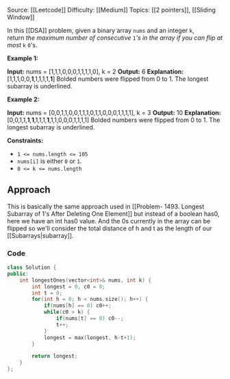 Source: [[Leetcode]]
Difficulty: [[Medium]]
Topics: [[2 pointers]], [[Sliding Window]]

In this [[DSA]] problem, given a binary array `nums` and an integer `k`, return _the maximum number of consecutive_ `1`_'s in the array if you can flip at most_ `k` `0`'s.

**Example 1:**

**Input:** nums = [1,1,1,0,0,0,1,1,1,1,0], k = 2
**Output:** 6
**Explanation:** [1,1,1,0,0,**1**,1,1,1,1,**1**]
Bolded numbers were flipped from 0 to 1. The longest subarray is underlined.

**Example 2:**

**Input:** nums = [0,0,1,1,0,0,1,1,1,0,1,1,0,0,0,1,1,1,1], k = 3
**Output:** 10
**Explanation:** [0,0,1,1,**1**,**1**,1,1,1,**1**,1,1,0,0,0,1,1,1,1]
Bolded numbers were flipped from 0 to 1. The longest subarray is underlined.

**Constraints:**

- `1 <= nums.length <= 105`
- `nums[i]` is either `0` or `1`.
- `0 <= k <= nums.length`

## Approach 
This is basically the same approach used in [[Problem- 1493. Longest Subarray of 1's After Deleting One Element]] but instead of a boolean has0, here we have an int has0 value. And the 0s currently in the array can be flipped so we'll consider the total distance of h and t as the length of our [[Subarrays|subarray]].

### Code 
```cpp
class Solution {
public:
    int longestOnes(vector<int>& nums, int k) {
        int longest = 0, c0 = 0;
        int t = 0;
        for(int h = 0; h < nums.size(); h++) {
            if(nums[h] == 0) c0++;
            while(c0 > k) {
                if(nums[t] == 0) c0--;
                t++;
            }
            longest = max(longest, h-t+1);
        }

        return longest;
    }
};
```